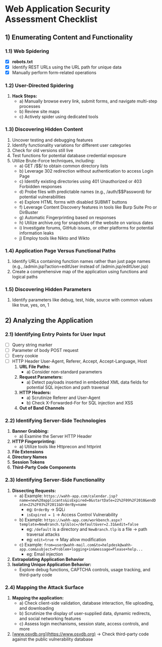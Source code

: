 # Web Application Security Assessment Checklist

## 1) Enumerating Content and Functionality

### 1.1) Web Spidering
- [x] **robots.txt**
- [x] Identify REST URLs using the URL path for unique data
- [x] Manually perform form-related operations

### 1.2) User-Directed Spidering
1. **Hack Steps:**
    - a) Manually browse every link, submit forms, and navigate multi-step processes
    - b) Review site maps
    - c) Actively spider using dedicated tools

### 1.3) Discovering Hidden Content
1. Uncover testing and debugging features
2. Identify functionality variations for different user categories
3. Check for old versions still live
4. Test functions for potential database credential exposure
5. Utilize Brute-Force techniques, including:
    - a) GET /$$/ to obtain common directory lists
    - b) Leverage 302 redirection without authentication to access Login Page
    - c) Identify existing directories using 401 Unauthorized or 403 Forbidden responses
    - d) Probe files with predictable names (e.g., /auth/$$Password) for potential vulnerabilities
    - e) Explore HTML forms with disabled SUBMIT buttons
    - f) Leverage Content Discovery features in tools like Burp Suite Pro or DirBuster
    - g) Automatic Fingerprinting based on responses
    - h) Utilize archive.org for snapshots of the website on various dates
    - i) Investigate forums, GitHub issues, or other platforms for potential information leaks
    - j) Employ tools like Nikto and Wikto

### 1.4) Application Page Versus Functional Paths
1. Identify URLs containing function names rather than just page names (e.g., /admin.jsp?action=editUser instead of /admin.jsp/editUser.jsp)
2. Create a comprehensive map of the application using functions and logical paths

### 1.5) Discovering Hidden Parameters
1. Identify parameters like debug, test, hide, source with common values like true, yes, on, 1

## 2) Analyzing the Application

### 2.1) Identifying Entry Points for User Input
- [ ] Query string marker
- [ ] Parameter of body POST request
- [ ] Every cookie
- [ ] HTTP Header User-Agent, Referer, Accept, Accept-Language, Host
    1. **URL File Paths:**
        - a) Consider non-standard parameters
    2. **Request Parameters:**
        - a) Detect payloads inserted in embedded XML data fields for potential SQL injection and path traversal
    3. **HTTP Headers:**
        - a) Scrutinize Referer and User-Agent
        - b) Check X-Forwarded-For for SQL injection and XSS
    4. **Out of Band Channels**

### 2.2) Identifying Server-Side Technologies
1. **Banner Grabbing:**
    - a) Examine the Server HTTP Header
2. **HTTP Fingerprinting:**
    - a) Utilize tools like Httprecon and httprint
3. **File Extensions**
4. **Directory Names**
5. **Session Tokens**
6. **Third-Party Code Components**

### 2.3) Identifying Server-Side Functionality
1. **Dissecting Requests:**
    - a) Example: `https://wahh-app.com/calendar.jsp?name=new%20applicants&isExpired=0&startDate=22%2F09%2F2010&endDate=22%2F03%2F2011&OrderBy=name`
        - eg: `OrderBy` -> SQLi
        - `isExpired = 1` -> Access Control Vulnerability
    - b) Example: `https://wahh-app.com/workbench.aspx?template=NewBranch.tpl&loc=/default&ver=2.31&edit=false`
        - eg: `/default` is a directory and `NewBranch.tlp` is a file -> path traversal attacks
        - eg: `edit=true` -> May allow modification
    - c) Example: `from=user@wahh-mail.com&to=helpdesk@wahh-app.com&subject=Problem+logging+in&message=Please+help...`
        - eg: Email injection
2. **Extrapolating Application Behavior**
3. **Isolating Unique Application Behavior:**
    - Explore debug functions, CAPTCHA controls, usage tracking, and third-party code

### 2.4) Mapping the Attack Surface
1. **Mapping the application:**
    - a) Check client-side validation, database interaction, file uploading, and downloading
    - b) Scrutinize the display of user-supplied data, dynamic redirects, and social networking features
    - c) Assess login mechanisms, session state, access controls, and more
2. [www.osvdb.org](https://www.osvdb.org) -> Check third-party code against the public vulnerability database
